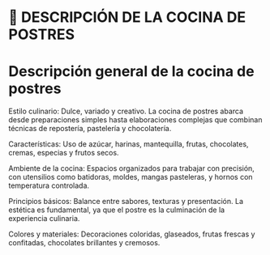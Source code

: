 # 🍰 DESCRIPCIÓN DE LA COCINA DE POSTRES

# Descripción general de la cocina de postres

Estilo culinario: Dulce, variado y creativo. La cocina de postres abarca desde preparaciones simples hasta elaboraciones complejas que combinan técnicas de repostería, pastelería y chocolatería.

Características: Uso de azúcar, harinas, mantequilla, frutas, chocolates, cremas, especias y frutos secos.

Ambiente de la cocina: Espacios organizados para trabajar con precisión, con utensilios como batidoras, moldes, mangas pasteleras, y hornos con temperatura controlada.

Principios básicos: Balance entre sabores, texturas y presentación. La estética es fundamental, ya que el postre es la culminación de la experiencia culinaria.

Colores y materiales: Decoraciones coloridas, glaseados, frutas frescas y confitadas, chocolates brillantes y cremosos.